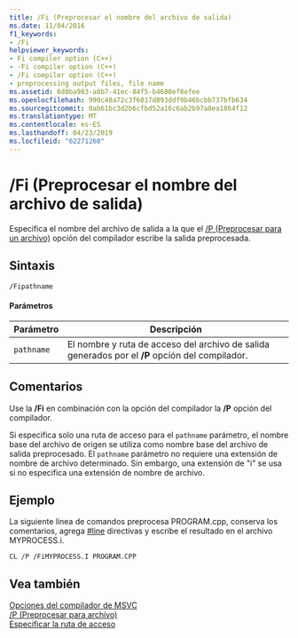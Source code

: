```yaml
---
title: /Fi (Preprocesar el nombre del archivo de salida)
ms.date: 11/04/2016
f1_keywords:
- /Fi
helpviewer_keywords:
- Fi compiler option (C++)
- -Fi compiler option (C++)
- /Fi compiler option (C++)
- preprocessing output files, file name
ms.assetid: 6d0ba983-a8b7-41ec-84f5-b4688ef8efee
ms.openlocfilehash: 990c48a72c3f6017d893ddf9b46bcbb737bfb634
ms.sourcegitcommit: 0ab61bc3d2b6cfbd52a16c6ab2b97a8ea1864f12
ms.translationtype: MT
ms.contentlocale: es-ES
ms.lasthandoff: 04/23/2019
ms.locfileid: "62271260"
---
```

# <a name="fi-preprocess-output-file-name"></a>/Fi (Preprocesar el nombre del archivo de salida)

Especifica el nombre del archivo de salida a la que el [/P (Preprocesar para un archivo)](p-preprocess-to-a-file.md) opción del compilador escribe la salida preprocesada.

## <a name="syntax"></a>Sintaxis

```
/Fipathname
```

#### <a name="parameters"></a>Parámetros

|Parámetro|Descripción|
|---------------|-----------------|
|`pathname`|El nombre y ruta de acceso del archivo de salida generados por el **/P** opción del compilador.|

## <a name="remarks"></a>Comentarios

Use la **/Fi** en combinación con la opción del compilador la **/P** opción del compilador.

Si especifica solo una ruta de acceso para el `pathname` parámetro, el nombre base del archivo de origen se utiliza como nombre base del archivo de salida preprocesado. El `pathname` parámetro no requiere una extensión de nombre de archivo determinado. Sin embargo, una extensión de "i" se usa si no especifica una extensión de nombre de archivo.

## <a name="example"></a>Ejemplo

La siguiente línea de comandos preprocesa PROGRAM.cpp, conserva los comentarios, agrega [#line](../../preprocessor/hash-line-directive-c-cpp.md) directivas y escribe el resultado en el archivo MYPROCESS.i.

```
CL /P /FiMYPROCESS.I PROGRAM.CPP
```

## <a name="see-also"></a>Vea también

[Opciones del compilador de MSVC](compiler-options.md)<br/>
[/P (Preprocesar para archivo)](p-preprocess-to-a-file.md)<br/>
[Especificar la ruta de acceso](specifying-the-pathname.md)
